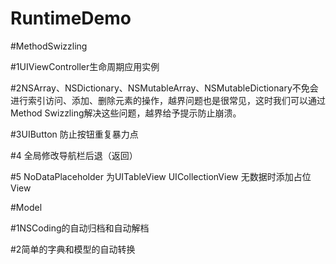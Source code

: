 # RuntimeDemo


#MethodSwizzling

#1UIViewController生命周期应用实例

#2NSArray、NSDictionary、NSMutableArray、NSMutableDictionary不免会进行索引访问、添加、删除元素的操作，越界问题也是很常见，这时我们可以通过Method Swizzling解决这些问题，越界给予提示防止崩溃。

#3UIButton 防止按钮重复暴力点

#4 全局修改导航栏后退（返回）

#5 NoDataPlaceholder 为UITableView  UICollectionView 无数据时添加占位View


#Model

#1NSCoding的自动归档和自动解档

#2简单的字典和模型的自动转换
